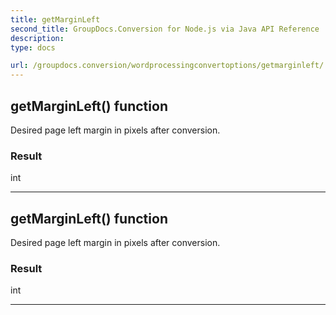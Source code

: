 ```yaml
---
title: getMarginLeft
second_title: GroupDocs.Conversion for Node.js via Java API Reference
description: 
type: docs

url: /groupdocs.conversion/wordprocessingconvertoptions/getmarginleft/
---
```


## getMarginLeft()  function

 Desired page left margin in pixels after conversion.
 

### Result
int


---


## getMarginLeft()  function

 Desired page left margin in pixels after conversion.
 

### Result
int


---


